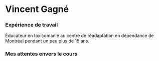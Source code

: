 # Vincent Gagné
### Expérience de travail
Éducateur en toxicomanie au centre de réadaptation
en dépendance de Montréal pendant un peu plus de 15 ans.
### Mes attentes envers le cours

